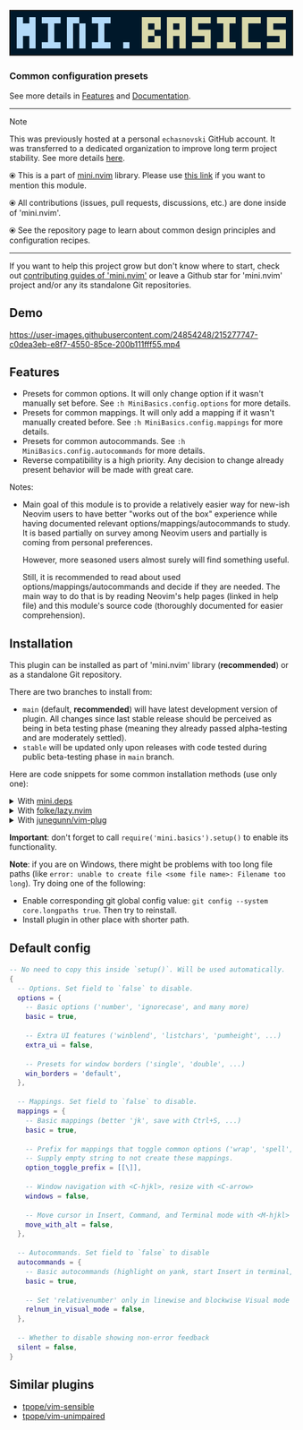 <p align="center"> <img src="https://github.com/nvim-mini/assets/blob/main/logo-2/logo-basics_readme.png?raw=true" alt="mini.basics" style="max-width:100%;border:solid 2px"/> </p>

### Common configuration presets

See more details in [Features](#features) and [Documentation](doc/mini-basics.txt).

---

> [!NOTE]
> This was previously hosted at a personal `echasnovski` GitHub account. It was transferred to a dedicated organization to improve long term project stability. See more details [here](https://github.com/nvim-mini/mini.nvim/discussions/1970).

⦿ This is a part of [mini.nvim](https://github.com/nvim-mini/mini.nvim) library. Please use [this link](https://github.com/nvim-mini/mini.nvim/blob/main/readmes/mini-basics.md) if you want to mention this module.

⦿ All contributions (issues, pull requests, discussions, etc.) are done inside of 'mini.nvim'.

⦿ See the repository page to learn about common design principles and configuration recipes.

---

If you want to help this project grow but don't know where to start, check out [contributing guides of 'mini.nvim'](https://github.com/nvim-mini/mini.nvim/blob/main/CONTRIBUTING.md) or leave a Github star for 'mini.nvim' project and/or any its standalone Git repositories.

## Demo

<!-- Demo source: https://github.com/nvim-mini/assets/blob/main/demo/demo-basics.mp4 -->
https://user-images.githubusercontent.com/24854248/215277747-c0dea3eb-e8f7-4550-85ce-200b111fff55.mp4

## Features

- Presets for common options. It will only change option if it wasn't manually set before. See `:h MiniBasics.config.options` for more details.
- Presets for common mappings. It will only add a mapping if it wasn't manually created before. See `:h MiniBasics.config.mappings` for more details.
- Presets for common autocommands. See `:h MiniBasics.config.autocommands` for more details.
- Reverse compatibility is a high priority. Any decision to change already present behavior will be made with great care.

Notes:

- Main goal of this module is to provide a relatively easier way for new-ish Neovim users to have better "works out of the box" experience while having documented relevant options/mappings/autocommands to study. It is based partially on survey among Neovim users and partially is coming from personal preferences.

    However, more seasoned users almost surely will find something useful.

    Still, it is recommended to read about used options/mappings/autocommands and decide if they are needed. The main way to do that is by reading Neovim's help pages (linked in help file) and this module's source code (thoroughly documented for easier comprehension).

## Installation

This plugin can be installed as part of 'mini.nvim' library (**recommended**) or as a standalone Git repository.

There are two branches to install from:

- `main` (default, **recommended**) will have latest development version of plugin. All changes since last stable release should be perceived as being in beta testing phase (meaning they already passed alpha-testing and are moderately settled).
- `stable` will be updated only upon releases with code tested during public beta-testing phase in `main` branch.

Here are code snippets for some common installation methods (use only one):

<details>
<summary>With <a href="https://github.com/nvim-mini/mini.nvim/blob/main/readmes/mini-deps.md">mini.deps</a></summary>

- 'mini.nvim' library:

    | Branch | Code snippet                                  |
    |--------|-----------------------------------------------|
    | Main   | *Follow recommended ‘mini.deps’ installation* |
    | Stable | *Follow recommended ‘mini.deps’ installation* |

- Standalone plugin:

    | Branch | Code snippet                                                     |
    |--------|------------------------------------------------------------------|
    | Main   | `add(‘nvim-mini/mini.basics’)`                                   |
    | Stable | `add({ source = ‘nvim-mini/mini.basics’, checkout = ‘stable’ })` |

</details>

<details>
<summary>With <a href="https://github.com/folke/lazy.nvim">folke/lazy.nvim</a></summary>

- 'mini.nvim' library:

    | Branch | Code snippet                                  |
    |--------|-----------------------------------------------|
    | Main   | `{ 'nvim-mini/mini.nvim', version = false },` |
    | Stable | `{ 'nvim-mini/mini.nvim', version = '*' },`   |

- Standalone plugin:

    | Branch | Code snippet                                    |
    |--------|-------------------------------------------------|
    | Main   | `{ 'nvim-mini/mini.basics', version = false },` |
    | Stable | `{ 'nvim-mini/mini.basics', version = '*' },`   |

</details>

<details>
<summary>With <a href="https://github.com/junegunn/vim-plug">junegunn/vim-plug</a></summary>

- 'mini.nvim' library:

    | Branch | Code snippet                                         |
    |--------|------------------------------------------------------|
    | Main   | `Plug 'nvim-mini/mini.nvim'`                         |
    | Stable | `Plug 'nvim-mini/mini.nvim', { 'branch': 'stable' }` |

- Standalone plugin:

    | Branch | Code snippet                                           |
    |--------|--------------------------------------------------------|
    | Main   | `Plug 'nvim-mini/mini.basics'`                         |
    | Stable | `Plug 'nvim-mini/mini.basics', { 'branch': 'stable' }` |

</details>

**Important**: don't forget to call `require('mini.basics').setup()` to enable its functionality.

**Note**: if you are on Windows, there might be problems with too long file paths (like `error: unable to create file <some file name>: Filename too long`). Try doing one of the following:

- Enable corresponding git global config value: `git config --system core.longpaths true`. Then try to reinstall.
- Install plugin in other place with shorter path.

## Default config

```lua
-- No need to copy this inside `setup()`. Will be used automatically.
{
  -- Options. Set field to `false` to disable.
  options = {
    -- Basic options ('number', 'ignorecase', and many more)
    basic = true,

    -- Extra UI features ('winblend', 'listchars', 'pumheight', ...)
    extra_ui = false,

    -- Presets for window borders ('single', 'double', ...)
    win_borders = 'default',
  },

  -- Mappings. Set field to `false` to disable.
  mappings = {
    -- Basic mappings (better 'jk', save with Ctrl+S, ...)
    basic = true,

    -- Prefix for mappings that toggle common options ('wrap', 'spell', ...).
    -- Supply empty string to not create these mappings.
    option_toggle_prefix = [[\]],

    -- Window navigation with <C-hjkl>, resize with <C-arrow>
    windows = false,

    -- Move cursor in Insert, Command, and Terminal mode with <M-hjkl>
    move_with_alt = false,
  },

  -- Autocommands. Set field to `false` to disable
  autocommands = {
    -- Basic autocommands (highlight on yank, start Insert in terminal, ...)
    basic = true,

    -- Set 'relativenumber' only in linewise and blockwise Visual mode
    relnum_in_visual_mode = false,
  },

  -- Whether to disable showing non-error feedback
  silent = false,
}
```

## Similar plugins

- [tpope/vim-sensible](https://github.com/tpope/vim-sensible)
- [tpope/vim-unimpaired](https://github.com/tpope/vim-unimpaired)
